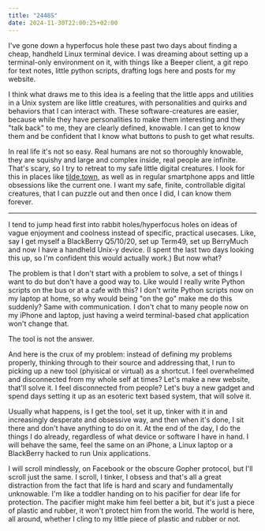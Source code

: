 ```yaml
---
title: "2448S"
date: 2024-11-30T22:00:25+02:00
---
```


I've gone down a hyperfocus hole these past two days about finding a 
cheap, handheld Linux terminal device. I was dreaming about setting up 
a terminal-only environment on it, with things like a Beeper client, a 
git repo for text notes, little python scripts, drafting logs here and 
posts for my website.

I think what draws me to this idea is a feeling that the little apps 
and utilities in a Unix system are like little creatures, with 
personalities and quirks and behaviors that I can interact with. These 
software-creatures are easier, because while they have personalities 
to make them interesting and they "talk back" to me, they are clearly 
defined, knowable. I can get to know them and be confident that I know 
what buttons to push to get what results.

In real life it's not so easy. Real humans are not so thoroughly
knowable, they are squishy and large and complex inside, real people
are infinite. That's scary, so I try to retreat to my safe little
digital creatures. I look for this in places like 
[tilde.town](https://tilde.town), as well as in regular smartphone apps
and little obsessions like the current one. I want my safe, finite,
controllable digital creatures, that I can puzzle out and then once I
did, I can know them forever.

---

I tend to jump head first into rabbit holes/hyperfocus holes on ideas 
of vague enjoyment and coolness instead of specific, practical 
usecases. Like, say I get myself a BlackBerry Q5/10/20, set up Term49, 
set up BerryMuch and now I have a handheld Unix-y device.
(I spent the last two days looking this up, so I'm confident this would
actually work.)
But now what?

The problem is that I don't start with a problem to solve, a set of
things I want to do but don't have a good way to. Like would I really
write Python scripts on the bus or at a cafe with this? I don't write
Python scripts now on my laptop at home, so why would being "on the go"
make me do this suddenly? Same with communication. I don't chat to many
people now on my iPhone and laptop, just having a weird terminal-based
chat application won't change that. 

The tool is not the answer.

And here is the crux of my problem: instead of defining my problems
properly, thinking through to their source and addressing that,
I run to picking up a new tool (phyisical or virtual) as a shortcut.
I feel overwhelmed and disconnected from my whole self at times? Let's
make a new website, that'll solve it. I feel disconnected from people?
Let's buy a new gadget and spend days setting it up as an esoteric
text based system, that will solve it.

Usually what happens, is I get the tool, set it up, tinker with it in
and increasingly desperate and obsessive way, and then when it's done,
I sit there and don't have anything to do on it. At the end of the day,
I do the things I do already, regardless of what device or software
I have in hand. I will behave the same, feel the same on an iPhone, a
Linux laptop or a BlackBerry hacked to run Unix applications.

I will scroll mindlessly, on Facebook or the obscure Gopher protocol,
but I'll scroll just the same. I scroll, I tinker, I obsess and that's
all a great distraction from the fact that life is hard and scary and
fundamentally unknowable. I'm like a toddler handing on to his
pacifier for dear life for protection. The pacifier might make him feel
better a bit, but it's just a piece of plastic and rubber, it won't
protect him from the world. The world is here, all around, whether I
cling to my little piece of plastic and rubber or not.

